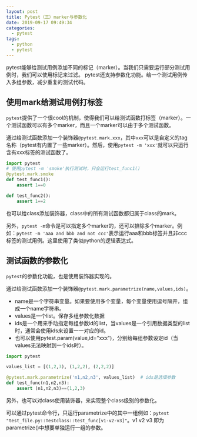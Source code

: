 ```yaml
---
layout: post
title: Pytest（三）marker与参数化
date: 2019-09-17 09:49:34
categories: 
  - pytest  
tags: 
  - python
  - pytest
---
```


pytest能够给测试用例添加不同的标记（marker）。当我们只需要运行部分测试用例时，我们可以使用标记来过滤。
pytest还支持参数化功能。给一个测试用例传入多组参数，减少重复的测试代码。
<!-- more -->

## 使用mark给测试用例打标签

`pytest`提供了一个很cool的机制，使得我们可以给测试函数打标签（marker）。一个测试函数可以有多个marker，而且一个marker可以由于多个测试函数。

通过给测试函数添加一个装饰器`@pytest.mark.xxx`，其中`xxx`可以是自定义的tag名称（pytest有内置了一些marker）。然后，使用`pytest -m 'xxx'`就可以只运行含有xxx标签的测试函数了。

```python
import pytest
# 使用pytest -m 'smoke'执行测试时，只会运行test_func1()
@pytest.mark.smoke
def test_func1():
    assert 1==0

def test_func2(): 
    assert 1==2

```

也可以给class添加装饰器，class中的所有测试函数都归属于class的mark。

另外，`pytest -m`命令是可以指定多个marker的，还可以排除多个marker。例如：`pytest -m 'aaa and bbb and not ccc'`表示运行aaa和bbb标签并且非ccc标签的测试用例。这里使用了类似python的逻辑表达式。


## 测试函数的参数化

`pytest`的参数化功能，也是使用装饰器实现的。

通过给测试函数添加一个装饰器`@pytest.mark.parametrize(name,values,ids)`。
- name是一个字符串变量。如果要使用多个变量，每个变量使用逗号隔开，组成一个name字符串。
- values是一个list。保存多组参数化数据
- ids是一个用来手动指定每组参数id的list，当values是一个引用数据类型的list时，通常会使用ids来设置一一对应的id。
- 也可以使用pytest.param(value,id="xxx")，分别给每组参数设定id（当values无法映射到一个ids时）。

```python 
import pytest

values_list = [(1,2,3), (1,2,2), (2,2,2)]

@pytest.mark.parametrize('n1,n2,n3', values_list)  # ids是选填参数
def test_func(n1,n2,n3):
    assert (n1,n2,n3)==(1,2,3)
```

另外，也可以对class使用装饰器，来实现整个class级别的参数化。

可以通过pytest命令行，只运行parametrize中的其中一组例如：`pytest "test_file.py::Testclass::test_func[v1-v2-v3]"`。v1 v2 v3 即为parametrize()中想要单独运行一组的参数。
